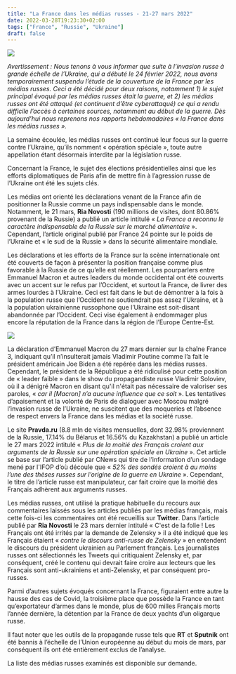 ```yaml
---
title: "La France dans les médias russes - 21-27 mars 2022"
date: 2022-03-28T19:23:30+02:00
tags: ["France", "Russie", "Ukraine"]
draft: false
---
```

![](/images/ria_zelensky.jpg)

*Avertissement : Nous tenons à vous informer que suite à l’invasion russe à grande échelle de l’Ukraine, qui a débuté le 24 février 2022, nous avons temporairement suspendu l’étude de la couverture de la France par les médias russes. Ceci a été décidé pour deux raisons, notamment 1) le sujet principal évoqué par les médias russes était la guerre, et 2) les médias russes ont été attaqué (et continuent d’être cyberattaqué) ce qui a rendu difficile l’accès à certaines sources, notamment au début de la guerre. Dès aujourd’hui nous reprenons nos rapports hebdomadaires « la France dans les médias russes ».*

La semaine écoulée, les médias russes ont continué leur focus sur la guerre contre l’Ukraine, qu’ils nomment « opération spéciale », toute autre appellation étant désormais interdite par la législation russe.

Concernant la France, le sujet des élections présidentielles ainsi que les efforts diplomatiques de Paris afin de mettre fin à l’agression russe de l’Ukraine ont été les sujets clés.

Les médias ont orienté les déclarations venant de la France afin de positionner la Russie comme un pays indispensable dans le monde. Notamment, le 21 mars, **Ria Novosti** (190 millions de visites, dont 80.86% provenant de la Russie) a publié un article intitulé « *La France a reconnu le caractère indispensable de la Russie sur le marché alimentaire* ». Cependant, l’article original publié par France 24 pointe sur le poids de l’Ukraine et « le sud de la Russie » dans la sécurité alimentaire mondiale.

Les déclarations et les efforts de la France sur la scène internationale ont été couverts de façon à présenter la position française comme plus favorable à la Russie de ce qu’elle est réellement. Les pourparlers entre Emmanuel Macron et autres leaders du monde occidental ont été couverts avec un accent sur le refus par l’Occident, et surtout la France, de livrer des armes lourdes à l’Ukraine. Ceci est fait dans le but de démontrer à la fois à la population russe que l’Occident ne soutiendrait pas assez l’Ukraine, et à la population ukrainienne russophone que l’Ukraine est soit-disant abandonnée par l’Occident. Ceci vise également à endommager plus encore la réputation de la France dans la région de l’Europe Centre-Est.

![](/images/soloviev_sur_macron.jpg)

La déclaration d’Emmanuel Macron du 27 mars dernier sur la chaîne France 3, indiquant qu’il n’insulterait jamais Vladimir Poutine comme l’a fait le président américain Joe Biden a été repérée dans les médias russes. Cependant, le président de la République a été ridiculisé pour cette position de « leader faible » dans le show du propagandiste russe Vladimir Soloviev, où il a dénigré Macron en disant qu'il n'était pas nécessaire de valoriser ses paroles, « *car il [Macron] n’a aucune influence que ce soit* ». Les tentatives d’apaisement et la volonté de Paris de dialoguer avec Moscou malgré l’invasion russe de l’Ukraine, ne suscitent que des moqueries et l’absence de respect envers la France dans les médias et la société russe.

Le site **Pravda.ru** (8.8 mln de visites mensuelles, dont 32.98% proviennent de la Russie, 17.14% du Bélarus et 16.56% du Kazakhstan) a publié un article le 27 mars 2022 intitulé « *Plus de la moitié des Français croient aux arguments de la Russie sur une opération spéciale en Ukraine* ». Cet article se base sur l’article publié par CNews qui tire de l’information d’un sondage mené par l'IFOP d’où découle que « *52% des sondés croient à au moins l’une des thèses russes sur l’origine de la guerre en Ukraine* ». Cependant, le titre de l’article russe est manipulateur, car fait croire que la moitié des Français adhèrent aux arguments russes.

Les médias russes, ont utilisé la pratique habituelle du recours aux commentaires laissés sous les articles publiés par les médias français, mais cette fois-ci les commentaires ont été recueillis sur **Twitter**. Dans l’article publié par **Ria Novosti** le 23 mars dernier intitulé « C'est de la folie ! Les Français ont été irrités par la demande de Zelensky » il a été indiqué que les Français étaient « *contre le discours anti-russe de Zelensky* » en entendent le discours du président ukrainien au Parlement français. Les journalistes russes ont sélectionnés les Tweets qui critiquaient Zelensky et, par conséquent, créé le contenu qui devrait faire croire aux lecteurs que les Français sont anti-ukrainiens et anti-Zelensky, et par conséquent pro-russes.

Parmi d’autres sujets évoqués concernant la France, figuraient entre autre la hausse des cas de Covid, la troisième place que possède la France en tant qu’exportateur d’armes dans le monde, plus de 600 milles Français morts l’année dernière, la détention par la France de deux yachts d’un oligarque russe.

Il faut noter que les outils de la propagande russe tels que **RT** et **Sputnik** ont été bannis à l’échelle de l’Union européenne au début du mois de mars, par conséquent ils ont été entièrement exclus de l’analyse.

La liste des médias russes examinés est disponible sur demande.